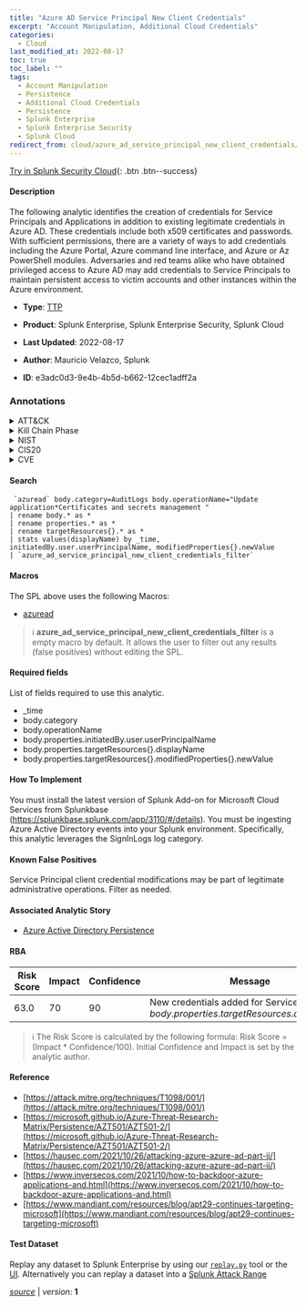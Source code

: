 ```yaml
---
title: "Azure AD Service Principal New Client Credentials"
excerpt: "Account Manipulation, Additional Cloud Credentials"
categories:
  - Cloud
last_modified_at: 2022-08-17
toc: true
toc_label: ""
tags:
  - Account Manipulation
  - Persistence
  - Additional Cloud Credentials
  - Persistence
  - Splunk Enterprise
  - Splunk Enterprise Security
  - Splunk Cloud
redirect_from: cloud/azure_ad_service_principal_new_client_credentials/
---
```




[Try in Splunk Security Cloud](https://www.splunk.com/en_us/cyber-security.html){: .btn .btn--success}

#### Description

The following analytic identifies the creation of credentials for Service Principals and Applications in addition to existing legitimate credentials in Azure AD. These credentials include both x509 certificates and passwords. With sufficient permissions, there are a variety of ways to add credentials including the Azure Portal, Azure command line interface, and Azure or Az PowerShell modules. Adversaries and red teams alike who have obtained privileged access to Azure AD may add credentials to Service Principals to maintain persistent access to victim accounts and other instances within the Azure environment.

- **Type**: [TTP](https://github.com/splunk/security_content/wiki/Detection-Analytic-Types)
- **Product**: Splunk Enterprise, Splunk Enterprise Security, Splunk Cloud

- **Last Updated**: 2022-08-17
- **Author**: Mauricio Velazco, Splunk
- **ID**: e3adc0d3-9e4b-4b5d-b662-12cec1adff2a

### Annotations
<details>
  <summary>ATT&CK</summary>

<div markdown="1">

#### [ATT&CK](https://attack.mitre.org/)

| ID          | Technique   | Tactic         |
| ----------- | ----------- |--------------- |
| [T1098](https://attack.mitre.org/techniques/T1098/) | Account Manipulation | Persistence |

| [T1098.001](https://attack.mitre.org/techniques/T1098/001/) | Additional Cloud Credentials | Persistence |

</div>
</details>


<details>
  <summary>Kill Chain Phase</summary>

<div markdown="1">

* Installation


</div>
</details>


<details>
  <summary>NIST</summary>

<div markdown="1">

* DE.CM



</div>
</details>

<details>
  <summary>CIS20</summary>

<div markdown="1">

* CIS 10



</div>
</details>

<details>
  <summary>CVE</summary>

<div markdown="1">


</div>
</details>


#### Search

```
 `azuread` body.category=AuditLogs body.operationName="Update application*Certificates and secrets management " 
| rename body.* as * 
| rename properties.* as * 
| rename targetResources{}.* as * 
| stats values(displayName) by _time, initiatedBy.user.userPrincipalName, modifiedProperties{}.newValue 
| `azure_ad_service_principal_new_client_credentials_filter`
```

#### Macros
The SPL above uses the following Macros:
* [azuread](https://github.com/splunk/security_content/blob/develop/macros/azuread.yml)

> :information_source:
> **azure_ad_service_principal_new_client_credentials_filter** is a empty macro by default. It allows the user to filter out any results (false positives) without editing the SPL.



#### Required fields
List of fields required to use this analytic.
* _time
* body.category
* body.operationName
* body.properties.initiatedBy.user.userPrincipalName
* body.properties.targetResources{}.displayName
* body.properties.targetResources{}.modifiedProperties{}.newValue



#### How To Implement
You must install the latest version of Splunk Add-on for Microsoft Cloud Services from Splunkbase (https://splunkbase.splunk.com/app/3110/#/details). You must be ingesting Azure Active Directory events into your Splunk environment. Specifically, this analytic leverages the SignInLogs log category.
#### Known False Positives
Service Principal client credential modifications may be part of legitimate administrative operations. Filter as needed.

#### Associated Analytic Story
* [Azure Active Directory Persistence](/stories/azure_active_directory_persistence)




#### RBA

| Risk Score  | Impact      | Confidence   | Message      |
| ----------- | ----------- |--------------|--------------|
| 63.0 | 70 | 90 | New credentials added for Service Principal $body.properties.targetResources{}.displayName$ |


> :information_source:
> The Risk Score is calculated by the following formula: Risk Score = (Impact * Confidence/100). Initial Confidence and Impact is set by the analytic author.


#### Reference

* [https://attack.mitre.org/techniques/T1098/001/](https://attack.mitre.org/techniques/T1098/001/)
* [https://microsoft.github.io/Azure-Threat-Research-Matrix/Persistence/AZT501/AZT501-2/](https://microsoft.github.io/Azure-Threat-Research-Matrix/Persistence/AZT501/AZT501-2/)
* [https://hausec.com/2021/10/26/attacking-azure-azure-ad-part-ii/](https://hausec.com/2021/10/26/attacking-azure-azure-ad-part-ii/)
* [https://www.inversecos.com/2021/10/how-to-backdoor-azure-applications-and.html](https://www.inversecos.com/2021/10/how-to-backdoor-azure-applications-and.html)
* [https://www.mandiant.com/resources/blog/apt29-continues-targeting-microsoft](https://www.mandiant.com/resources/blog/apt29-continues-targeting-microsoft)



#### Test Dataset
Replay any dataset to Splunk Enterprise by using our [`replay.py`](https://github.com/splunk/attack_data#using-replaypy) tool or the [UI](https://github.com/splunk/attack_data#using-ui).
Alternatively you can replay a dataset into a [Splunk Attack Range](https://github.com/splunk/attack_range#replay-dumps-into-attack-range-splunk-server)




[*source*](https://github.com/splunk/security_content/tree/develop/detections/cloud/azure_ad_service_principal_new_client_credentials.yml) \| *version*: **1**
